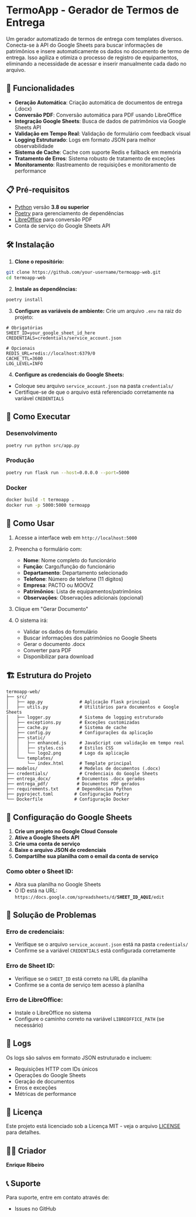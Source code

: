 # TermoApp - Gerador de Termos de Entrega

Um gerador automatizado de termos de entrega com templates diversos. Conecta-se à API do Google Sheets para buscar informações de patrimônios e insere automaticamente os dados no documento de termo de entrega. Isso agiliza e otimiza o processo de registro de equipamentos, eliminando a necessidade de acessar e inserir manualmente cada dado no arquivo.

## 🚀 Funcionalidades

- **Geração Automática**: Criação automática de documentos de entrega (.docx)
- **Conversão PDF**: Conversão automática para PDF usando LibreOffice
- **Integração Google Sheets**: Busca de dados de patrimônios via Google Sheets API
- **Validação em Tempo Real**: Validação de formulário com feedback visual
- **Logging Estruturado**: Logs em formato JSON para melhor observabilidade
- **Sistema de Cache**: Cache com suporte Redis e fallback em memória
- **Tratamento de Erros**: Sistema robusto de tratamento de exceções
- **Monitoramento**: Rastreamento de requisições e monitoramento de performance

## 📋 Pré-requisitos

- [Python](https://www.python.org/downloads/) versão **3.8 ou superior**
- [Poetry](https://python-poetry.org/docs/#installation) para gerenciamento de dependências
- [LibreOffice](https://www.libreoffice.org/download/download/) para conversão PDF
- Conta de serviço do Google Sheets API

## 🛠️ Instalação

1. **Clone o repositório:**
```bash
git clone https://github.com/your-username/termoapp-web.git
cd termoapp-web
```

2. **Instale as dependências:**
```bash
poetry install
```

3. **Configure as variáveis de ambiente:**
Crie um arquivo `.env` na raiz do projeto:
```env
# Obrigatórias
SHEET_ID=your_google_sheet_id_here
CREDENTIALS=credentials/service_account.json

# Opcionais
REDIS_URL=redis://localhost:6379/0
CACHE_TTL=3600
LOG_LEVEL=INFO
```

4. **Configure as credenciais do Google Sheets:**
- Coloque seu arquivo `service_account.json` na pasta `credentials/`
- Certifique-se de que o arquivo está referenciado corretamente na variável `CREDENTIALS`

## 🚀 Como Executar

### Desenvolvimento
```bash
poetry run python src/app.py
```

### Produção
```bash
poetry run flask run --host=0.0.0.0 --port=5000
```

### Docker
```bash
docker build -t termoapp .
docker run -p 5000:5000 termoapp
```

## 📖 Como Usar

1. Acesse a interface web em `http://localhost:5000`
2. Preencha o formulário com:
   - **Nome**: Nome completo do funcionário
   - **Função**: Cargo/função do funcionário
   - **Departamento**: Departamento selecionado
   - **Telefone**: Número de telefone (11 dígitos)
   - **Empresa**: PACTO ou MOOVZ
   - **Patrimônios**: Lista de equipamentos/patrimônios
   - **Observações**: Observações adicionais (opcional)

3. Clique em "Gerar Documento"
4. O sistema irá:
   - Validar os dados do formulário
   - Buscar informações dos patrimônios no Google Sheets
   - Gerar o documento .docx
   - Converter para PDF
   - Disponibilizar para download

## 🏗️ Estrutura do Projeto

```
termoapp-web/
├── src/
│   ├── app.py              # Aplicação Flask principal
│   ├── utils.py            # Utilitários para documentos e Google Sheets
│   ├── logger.py           # Sistema de logging estruturado
│   ├── exceptions.py       # Exceções customizadas
│   ├── cache.py            # Sistema de cache
│   ├── config.py           # Configurações da aplicação
│   ├── static/
│   │   ├── enhanced.js     # JavaScript com validação em tempo real
│   │   ├── styles.css      # Estilos CSS
│   │   └── logo2.png       # Logo da aplicação
│   └── templates/
│       └── index.html      # Template principal
├── modelos/                # Modelos de documentos (.docx)
├── credentials/            # Credenciais do Google Sheets
├── entrega_docx/          # Documentos .docx gerados
├── entrega_pdf/           # Documentos PDF gerados
├── requirements.txt       # Dependências Python
├── pyproject.toml        # Configuração Poetry
└── Dockerfile            # Configuração Docker
```

## 🔧 Configuração do Google Sheets

1. **Crie um projeto no Google Cloud Console**
2. **Ative a Google Sheets API**
3. **Crie uma conta de serviço**
4. **Baixe o arquivo JSON de credenciais**
5. **Compartilhe sua planilha com o email da conta de serviço**

### Como obter o Sheet ID:
- Abra sua planilha no Google Sheets
- O ID está na URL: `https://docs.google.com/spreadsheets/d/`**`SHEET_ID_AQUI`**`/edit`

## 🐛 Solução de Problemas

### Erro de credenciais:
- Verifique se o arquivo `service_account.json` está na pasta `credentials/`
- Confirme se a variável `CREDENTIALS` está configurada corretamente

### Erro de Sheet ID:
- Verifique se o `SHEET_ID` está correto na URL da planilha
- Confirme se a conta de serviço tem acesso à planilha

### Erro de LibreOffice:
- Instale o LibreOffice no sistema
- Configure o caminho correto na variável `LIBREOFFICE_PATH` (se necessário)

## 📝 Logs

Os logs são salvos em formato JSON estruturado e incluem:
- Requisições HTTP com IDs únicos
- Operações do Google Sheets
- Geração de documentos
- Erros e exceções
- Métricas de performance

## 📄 Licença

Este projeto está licenciado sob a Licença MIT - veja o arquivo [LICENSE](LICENSE) para detalhes.

## 👨‍💻 Criador

**Enrique Ribeiro**

## 📞 Suporte

Para suporte, entre em contato através de:
- Issues no GitHub
